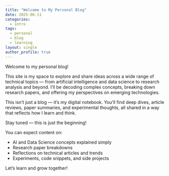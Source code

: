 ```yaml
---
title: "Welcome to My Personal Blog"
date: 2025-06-11
categories:
  - intro
tags:
  - personal
  - blog
  - learning
layout: single
author_profile: true
---
```


Welcome to my personal blog!

This site is my space to explore and share ideas across a wide range of technical topics — from artificial intelligence and data science to research analysis and beyond. I’ll be decoding complex concepts, breaking down research papers, and offering my perspectives on emerging technologies.

This isn’t just a blog — it’s my digital notebook. You’ll find deep dives, article reviews, paper summaries, and experimental thoughts, all shared in a way that reflects how I learn and think.

Stay tuned — this is just the beginning!

You can expect content on:
- AI and Data Science concepts explained simply  
- Research paper breakdowns  
- Reflections on technical articles and trends  
- Experiments, code snippets, and side projects  

Let’s learn and grow together!
